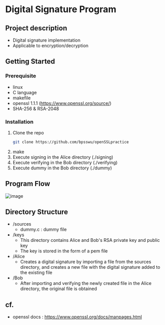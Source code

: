# Digital Signature Program

## Project description
- Digital signature implementation
- Applicable to encryption/decryption

## Getting Started
### Prerequisite
* linux
* C language
* makefile
* openssl 1.1.1 (https://www.openssl.org/source/)
* SHA-256 & RSA-2048
### Installation
1. Clone the repo
    ```sh
    git clone https://github.com/bpsswu/openSSLpractice
    ```
2. make
3. Execute signing in the Alice directory (./signing)
4. Execute verifying in the Bob directory (./verifying)
5. Execute dummy in the Bob directory (./dummy)

## Program Flow
![image](https://user-images.githubusercontent.com/101001675/209760380-3596c140-06f9-4c70-996c-16db2fe59304.png)

## Directory Structure
- /sources
    - dummy.c : dummy file
- /keys
    - This directory contains Alice and Bob's RSA private key and public key
    - The key is stored in the form of a pem file
- /Alice
    - Creates a digital signature by importing a file from the sources directory, and creates a new file with the digital signature added to the existing file
- /Bob
    - After importing and verifying the newly created file in the Alice directory, the original file is obtained

## cf.
- openssl docs : https://www.openssl.org/docs/manpages.html
